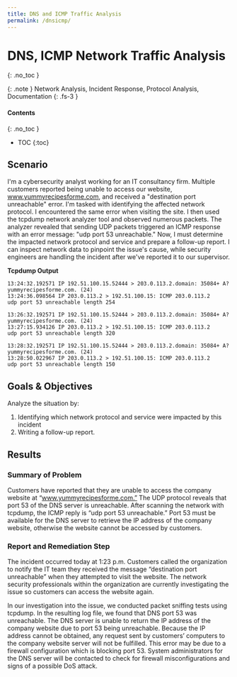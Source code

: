 ```yaml
---
title: DNS and ICMP Traffic Analysis
permalink: /dnsicmp/
---
```

# DNS, ICMP Network Traffic Analysis
{: .no_toc }

{: .note }
Network Analysis, Incident Response, Protocol Analysis, Documentation
{: .fs-3 }

#### Contents
{: .no_toc }
- TOC
{:toc}

## Scenario
I'm a cybersecurity analyst working for an IT consultancy firm. Multiple customers reported being unable to access our website, www.yummyrecipesforme.com, and received a "destination port unreachable" error. I'm tasked with identifying the affected network protocol. I encountered the same error when visiting the site. I then used the tcpdump network analyzer tool and observed numerous packets. The analyzer revealed that sending UDP packets triggered an ICMP response with an error message: "udp port 53 unreachable." Now, I must determine the impacted network protocol and service and prepare a follow-up report. I can inspect network data to pinpoint the issue's cause, while security engineers are handling the incident after we've reported it to our supervisor.

**Tcpdump Output**
```
13:24:32.192571 IP 192.51.100.15.52444 > 203.0.113.2.domain: 35084+ A? yummyrecipesforme.com. (24)
13:24:36.098564 IP 203.0.113.2 > 192.51.100.15: ICMP 203.0.113.2 
udp port 53 unreachable length 254

13:26:32.192571 IP 192.51.100.15.52444 > 203.0.113.2.domain: 35084+ A? yummyrecipesforme.com. (24)
13:27:15.934126 IP 203.0.113.2 > 192.51.100.15: ICMP 203.0.113.2 
udp port 53 unreachable length 320

13:28:32.192571 IP 192.51.100.15.52444 > 203.0.113.2.domain: 35084+ A? yummyrecipesforme.com. (24)
13:28:50.022967 IP 203.0.113.2 > 192.51.100.15: ICMP 203.0.113.2 
udp port 53 unreachable length 150
```

## Goals & Objectives
Analyze the situation by:
<ol>
    <li>Identifying which network protocol and service were impacted by this incident</li>
    <li>Writing a follow-up report.</li>
</ol>

## Results
### Summary of Problem

Customers have reported that they are unable to access the company website at “www.yummyrecipesforme.com.” The UDP protocol reveals that port 53 of the DNS server is unreachable. After scanning the network with tcpdump, the ICMP reply is “udp port 53 unreachable.” Port 53 must be available for the DNS server to retrieve the IP address of the company website, otherwise the website cannot be accessed by customers.

### Report and Remediation Step

The incident occurred today at 1:23 p.m. Customers called the organization to notify the IT team they received the message “destination port unreachable” when they attempted to visit the website. The network security professionals within the organization are currently investigating the issue so customers can access the website again. 

In our investigation into the issue, we conducted packet sniffing tests using tcpdump. In the resulting log file, we found that DNS port 53 was unreachable. The DNS server is unable to return the IP address of the company website due to port 53 being unreachable. Because the IP address cannot be obtained, any request sent by customers’ computers to the company website server will not be fulfilled. This error may be due to a firewall configuration  which is blocking port 53. System administrators for the DNS server will be contacted to check for firewall misconfigurations and signs of a possible DoS attack.
